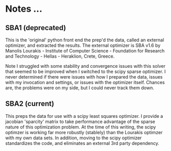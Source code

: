 # Notes ...

## SBA1 (deprecated)

   This is the 'original' python front end the prep'd the data, called
   an external optimizer, and extracted the results.  The external
   optimizer is SBA v1.6 by Manolis Lourakis - Institute of Computer
   Science - Foundation for Research and Technology - Hellas -
   Heraklion, Crete, Greece.

   Note I struggled with some stability and convergence issues with
   this solver that seemed to be improved when I switched to the scipy
   sparse optimizer.  I never determined if there were issues with how
   I prepared the data, issues with my invocation and settings, or
   issues with the optimizer itself.  Chances are, the problems were
   on my side, but I could never track them down.

## SBA2 (current)

   This preps the data for use with a scipy least squares optimizer.
   I provide a jacobian 'sparcity' matrix to take performance
   advantage of the sparse nature of this optimization problem.  At
   the time of this writing, the scipy optimzer is working far more
   robustly (stablely) than the Lourakis optimzer with my own data
   sets.  In addition, moving to the scipy optimizer standardizes the
   code, and eliminates an external 3rd party dependency.